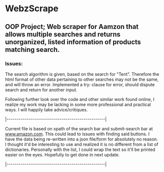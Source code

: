 # WebzScrape

## OOP Project; Web scraper for Aamzon that allows multiple searches and returns unorganized, listed information of products matching search.

### Issues:

The search algorithm is given, based on the search for "Tent". Therefore the html format of other data pertaining to other searches may not be the same, and will throw an error. Implemented a try: clause for error, should dispute search and return for another input.

Following further look over the code and other similar work found online, I realize my work may be lacking in some more professional and practical ways. 
I will happily take advice/critiques.

|--------------------------------------------------|
                
Current file is based on xpath of the search bar and submit-search bar at www.amazon.com. This could lead to issues with finding said buttons.
I have the data being re-written into a json file/form for absolutely no reason. I thought it'd be interesting to use and realized it is no different from a list of dictionaries. Personally with the list, I could wrap the text so it'll be printed easier on the eyes. Hopefully to get done in next update.

|--------------------------------------------------|
